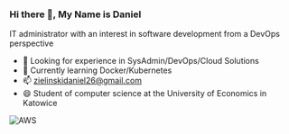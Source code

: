 ### Hi there 👋, My Name is Daniel

IT administrator with an interest in software development from a DevOps perspective

- 🔭 Looking for experience in SysAdmin/DevOps/Cloud Solutions
- 🌱 Currently learning Docker/Kubernetes
- 📫 zielinskidaniel26@gmail.com
- 😄 Student of computer science at the University of Economics in Katowice

![AWS](https://img.shields.io/badge/AWS-%23FF9900.svg?style=for-the-badge&logo=amazon-aws&logoColor=white)
